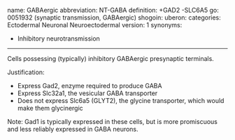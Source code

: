 name: GABAergic
abbreviation: NT-GABA
definition: +GAD2 -SLC6A5
go: 0051932 (synaptic transmission, GABAergic)
shogoin: 
uberon: 
categories: Ectodermal Neuronal Neuroectodermal
version: 1
synonyms:
- Inhibitory neurotransmission
---

Cells possessing (typically) inhibitory GABAergic presynaptic terminals. 

Justification:

* Express Gad2, enzyme required to produce GABA
* Express Slc32a1, the vesicular GABA transporter
* Does not express Slc6a5 (GLYT2), the glycine transporter, which would make them glycinergic

Note: Gad1 is typically expressed in these cells, but is more promiscuous and less reliably expressed in GABA neurons.
